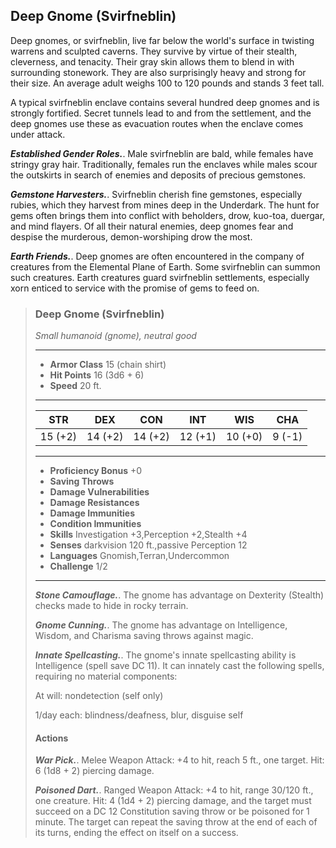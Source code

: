 ## Deep Gnome (Svirfneblin)
Deep gnomes, or svirfneblin, live far below the world's surface in twisting warrens and sculpted caverns. They survive by virtue of their stealth, cleverness, and tenacity. Their gray skin allows them to blend in with surrounding stonework. They are also surprisingly heavy and strong for their size. An average adult weighs 100 to 120 pounds and stands 3 feet tall.

A typical svirfneblin enclave contains several hundred deep gnomes and is strongly fortified. Secret tunnels lead to and from the settlement, and the deep gnomes use these as evacuation routes when the enclave comes under attack.

***Established Gender Roles.***. Male svirfneblin are bald, while females have stringy gray hair. Traditionally, females run the enclaves while males scour the outskirts in search of enemies and deposits of precious gemstones.

***Gemstone Harvesters.***. Svirfneblin cherish fine gemstones, especially rubies, which they harvest from mines deep in the Underdark. The hunt for gems often brings them into conflict with beholders, drow, kuo-toa, duergar, and mind flayers. Of all their natural enemies, deep gnomes fear and despise the murderous, demon-worshiping drow the most.

***Earth Friends.***. Deep gnomes are often encountered in the company of creatures from the Elemental Plane of Earth. Some svirfneblin can summon such creatures. Earth creatures guard svirfneblin settlements, especially xorn enticed to service with the promise of gems to feed on.

>### Deep Gnome (Svirfneblin)
>*Small humanoid (gnome), neutral good*
>___
>- **Armor Class** 15 (chain shirt)
>- **Hit Points** 16 (3d6 + 6)
>- **Speed** 20 ft.
>___
>|**STR**|**DEX**|**CON**|**INT**|**WIS**|**CHA**|
>|:---:|:---:|:---:|:---:|:---:|:---:|
>|15 (+2)|14 (+2)|14 (+2)|12 (+1)|10 (+0)|9 (-1)|
>
>___
>- **Proficiency Bonus** +0
>- **Saving Throws** 
>- **Damage Vulnerabilities** 
>- **Damage Resistances** 
>- **Damage Immunities** 
>- **Condition Immunities** 
>- **Skills** Investigation +3,Perception +2,Stealth +4
>- **Senses** darkvision 120 ft.,passive Perception 12
>- **Languages** Gnomish,Terran,Undercommon
>- **Challenge** 1/2
>___
>***Stone Camouflage.***. The gnome has advantage on Dexterity (Stealth) checks made to hide in rocky terrain.
>
>***Gnome Cunning.***. The gnome has advantage on Intelligence, Wisdom, and Charisma saving throws against magic.
>
>***Innate Spellcasting.***. The gnome's innate spellcasting ability is Intelligence (spell save DC 11). It can innately cast the following spells, requiring no material components:
>
>At will: nondetection (self only)
>
>1/day each: blindness/deafness, blur, disguise self
>
>#### Actions
>***War Pick.***. Melee Weapon Attack: +4 to hit, reach 5 ft., one target. Hit: 6 (1d8 + 2) piercing damage.
>
>***Poisoned Dart.***. Ranged Weapon Attack: +4 to hit, range 30/120 ft., one creature. Hit: 4 (1d4 + 2) piercing damage, and the target must succeed on a DC 12 Constitution saving throw or be poisoned for 1 minute. The target can repeat the saving throw at the end of each of its turns, ending the effect on itself on a success.
>
